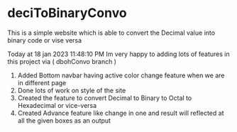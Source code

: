# deciToBinaryConvo
This is a simple website which is able to convert the Decimal value into binary code or vise versa

Today at 18 jan 2023 11:48:10 PM
Im very happy to adding lots of features in this project via ( dbohConvo branch )
1. Added Bottom navbar having active color change feature when we are in different page
2. Done lots of work on style of the site
3. Created the feature to convert Decimal to Binary to Octal to Hexadecimal or vice-versa
4. Created Advance feature like change in one and result will reflected at all the given boxes as an output
